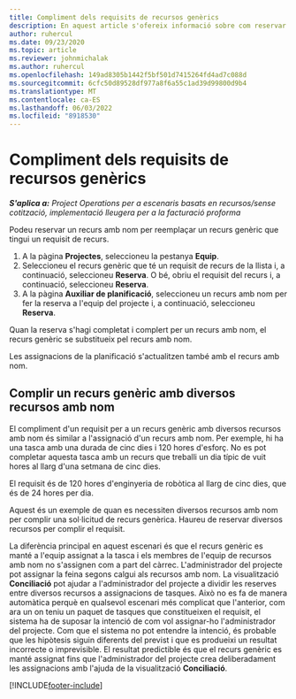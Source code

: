 ```yaml
---
title: Compliment dels requisits de recursos genèrics
description: En aquest article s'ofereix informació sobre com reservar recursos amb nom per a un requisit genèric de recursos.
author: ruhercul
ms.date: 09/23/2020
ms.topic: article
ms.reviewer: johnmichalak
ms.author: ruhercul
ms.openlocfilehash: 149ad8305b1442f5bf501d7415264fd4ad7c088d
ms.sourcegitcommit: 6cfc50d89528df977a8f6a55c1ad39d99800d9b4
ms.translationtype: MT
ms.contentlocale: ca-ES
ms.lasthandoff: 06/03/2022
ms.locfileid: "8918530"
---
```

# <a name="generic-resource-requirement-fulfillment"></a>Compliment dels requisits de recursos genèrics

_**S'aplica a:** Project Operations per a escenaris basats en recursos/sense cotització, implementació lleugera per a la facturació proforma_

Podeu reservar un recurs amb nom per reemplaçar un recurs genèric que tingui un requisit de recurs.

1. A la pàgina **Projectes**, seleccioneu la pestanya **Equip**.
2. Seleccioneu el recurs genèric que té un requisit de recurs de la llista i, a continuació, seleccioneu **Reserva**. O bé, obriu el requisit del recurs i, a continuació, seleccioneu **Reserva**.
3. A la pàgina **Auxiliar de planificació**, seleccioneu un recurs amb nom per fer la reserva a l'equip del projecte i, a continuació, seleccioneu **Reserva**.

Quan la reserva s'hagi completat i complert per un recurs amb nom, el recurs genèric se substitueix pel recurs amb nom.

Les assignacions de la planificació s'actualitzen també amb el recurs amb nom.

## <a name="fulfill-a-generic-resource-with-multiple-named-resources"></a>Complir un recurs genèric amb diversos recursos amb nom
El compliment d'un requisit per a un recurs genèric amb diversos recursos amb nom és similar a l'assignació d'un recurs amb nom. Per exemple, hi ha una tasca amb una durada de cinc dies i 120 hores d'esforç. No es pot completar aquesta tasca amb un recurs que treballi un dia típic de vuit hores al llarg d'una setmana de cinc dies. 

El requisit és de 120 hores d'enginyeria de robòtica al llarg de cinc dies, que és de 24 hores per dia.

Aquest és un exemple de quan es necessiten diversos recursos amb nom per complir una sol·licitud de recurs genèrica. Haureu de reservar diversos recursos per complir el requisit.

La diferència principal en aquest escenari és que el recurs genèric es manté a l'equip assignat a la tasca i els membres de l'equip de recursos amb nom no s'assignen com a part del càrrec. L'administrador del projecte pot assignar la feina segons calgui als recursos amb nom. La visualització **Conciliació** pot ajudar a l'administrador del projecte a dividir les reserves entre diversos recursos a assignacions de tasques. Això no es fa de manera automàtica perquè en qualsevol escenari més complicat que l'anterior, com ara un on teniu un paquet de tasques que constitueixen el requisit, el sistema ha de suposar la intenció de com vol assignar-ho l'administrador del projecte. Com que el sistema no pot entendre la intenció, és probable que les hipòtesis siguin diferents del previst i que es produeixi un resultat incorrecte o imprevisible. El resultat predictible és que el recurs genèric es manté assignat fins que l'administrador del projecte crea deliberadament les assignacions amb l'ajuda de la visualització **Conciliació**.




[!INCLUDE[footer-include](../includes/footer-banner.md)]